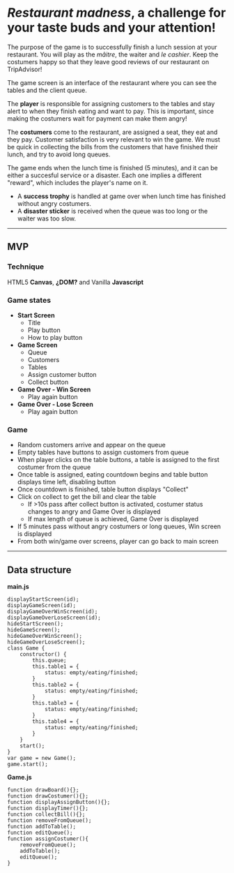 # _Restaurant madness_, a challenge for your taste buds and your attention!
The purpose of the game is to successfully finish a lunch session at your restaurant. You will play as the _mâitre_, the waiter and _le cashier_. Keep the costumers happy so that they leave good reviews of our restaurant on TripAdvisor! 

The game screen is an interface of the restaurant where you can see the tables and the client queue. 

The **player** is responsible for assigning customers to the tables and stay alert to when they finish eating and want to pay. This is important, since making the costumers wait for payment can make them angry! 

The **costumers** come to the restaurant, are assigned a seat, they eat and they pay. Customer satisfaction is very relevant to win the game. We must be quick in collecting the bills from the customers that have finished their lunch, and try to avoid long queues.

The game ends when the lunch time is finished (5 minutes), and it can be either a succesful service or a disaster. Each one implies a different "reward", which includes the player's name on it.
- A **success trophy** is handled at game over when lunch time has finished without angry costumers. 
- A **disaster sticker** is received when the queue was too long or the waiter was too slow. 

* * *
## MVP
### Technique
HTML5 __Canvas__, __¿DOM?__ and Vanilla __Javascript__

### Game states
* __Start Screen__
  * Title
  * Play button
  * How to play button
* __Game Screen__
  * Queue
  * Customers
  * Tables
  * Assign customer button
  * Collect button
* __Game Over - Win Screen__
  * Play again button
* __Game Over - Lose Screen__
  * Play again button
### Game
* Random customers arrive and appear on the queue
* Empty tables have buttons to assign customers from queue
* When player clicks on the table buttons, a table is assigned to the first costumer from the queue
* Once table is assigned, eating countdown begins and table button displays time left, disabling button
* Once countdown is finished, table button displays "Collect"
* Click on collect to get the bill and clear the table
  * If >10s pass after collect button is activated, costumer status changes to angry and Game Over is displayed
  * If max length of queue is achieved,  Game Over is displayed
* If 5 minutes pass without angry costumers or long queues, Win screen is displayed
* From both win/game over screens, player can go back to main screen
* * *
## Data structure
__main.js__
````
displayStartScreen(id);
displayGameScreen(id);
displayGameOverWinScreen(id);
displayGameOverLoseScreen(id);
hideStartScreen();
hideGameScreen();
hideGameOverWinScreen();
hideGameOverLoseScreen();
class Game {
    constructor() {
        this.queue;
        this.table1 = {
            status: empty/eating/finished;
        }
        this.table2 = {
            status: empty/eating/finished;
        }
        this.table3 = {
            status: empty/eating/finished;
        }
        this.table4 = {
            status: empty/eating/finished;
        }
    }
    start();
}
var game = new Game();
game.start();
````
__Game.js__
````
function drawBoard(){};
function drawCostumer(){};
function displayAssignButton(){};
function displayTimer(){};
function collectBill(){};
function removeFromQueue();
function addToTable();
function editQueue();
function assignCostumer(){
    removeFromQueue(); 
    addToTable(); 
    editQueue();
}
````